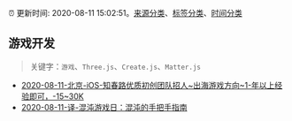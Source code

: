:alarm_clock: 更新时间: 2020-08-11 15:02:51。[来源分类](../README.md)、[标签分类](../TAGS.md)、[时间分类](../TIMELINE.md)

## 游戏开发


> 关键字：`游戏`、`Three.js`、`Create.js`、`Matter.js`



- [2020-08-11-北京-iOS-知春路优质初创团队招人~出海游戏方向~1-年以上经验即可，-15~30K](https://www.v2ex.com/t/697470) 
- [2020-08-11-译-混沌游戏日：混沌的手把手指南](https://toutiao.io/k/he095kf) 